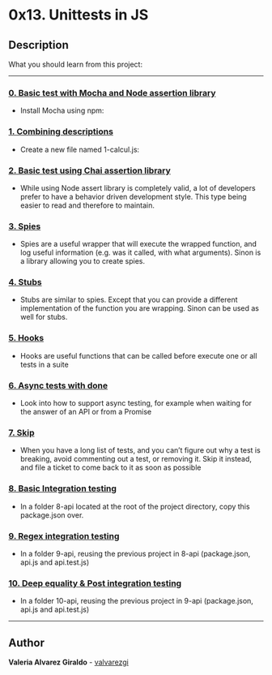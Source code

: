 # 0x13. Unittests in JS

## Description

What you should learn from this project:

---

### [0. Basic test with Mocha and Node assertion library](./package.json)

* Install Mocha using npm:

### [1. Combining descriptions](./1-calcul.js)

* Create a new file named 1-calcul.js:

### [2. Basic test using Chai assertion library](./2-calcul_chai.js)

* While using Node assert library is completely valid, a lot of developers prefer to have a behavior driven development style. This type being easier to read and therefore to maintain.

### [3. Spies](./utils.js)

* Spies are a useful wrapper that will execute the wrapped function, and log useful information (e.g. was it called, with what arguments). Sinon is a library allowing you to create spies.

### [4. Stubs](./4-payment.js)

* Stubs are similar to spies. Except that you can provide a different implementation of the function you are wrapping. Sinon can be used as well for stubs.

### [5. Hooks](./5-payment.js)

* Hooks are useful functions that can be called before execute one or all tests in a suite

### [6. Async tests with done](./6-payment_token.js)

* Look into how to support async testing, for example when waiting for the answer of an API or from a Promise

### [7. Skip](./7-skip.test.js)

* When you have a long list of tests, and you can’t figure out why a test is breaking, avoid commenting out a test, or removing it. Skip it instead, and file a ticket to come back to it as soon as possible

### [8. Basic Integration testing](./8-api/package.json)

* In a folder 8-api located at the root of the project directory, copy this package.json over.

### [9. Regex integration testing](./9-api/api.js)

* In a folder 9-api, reusing the previous project in 8-api (package.json, api.js and api.test.js)

### [10. Deep equality & Post integration testing](./10-api/api.js)

* In a folder 10-api, reusing the previous project in 9-api (package.json, api.js and api.test.js)

---

## Author

**Valeria Alvarez Giraldo** - [valvarezgi](https://github.com/valvarezgi)
